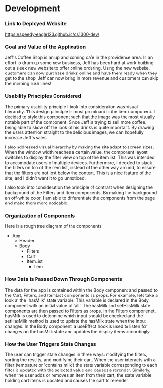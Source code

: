 # Development

### Link to Deployed Website
<a>https://speedy-eagle123.github.io/cs1300-dev/</a>

### Goal and Value of the Application

Jeff's Coffee Shop is an up and coming cafe in the providence area. In an effort to drum up some new business, Jeff
has been hard at work building out a sleek new website to offer online ordering. Using the new website, customers
can now purchase drinks online and have them ready when they get to the shop. Jeff can now bring in more revenue
and customers can skip the morning rush lines!

### Usability Principles Considered

The primary usability principle I took into consideration was visual hierarchy. This design principle is most prominant in the item component. I decided to style this component such that the image was the most visually notable part of the component. Since Jeff is trying to sell more coffee, being able to show off the look of his drinks is quite important. By drawing the users attention straight to the delicious images, we can hopefully increase Jeff's sales. <br/>

I also addressed visual hierarchy by making the site adapt to screen sizes. When the window width reaches a certain value, the component layout switches to display the filter view on top of the item list. This was intended to accomodate users of multiple devices. Furthermore, I decided to stack the filters on top of the item list, instead of the other way around, to ensure that the filters are not lost below the content. This is a nice feature of the site, and I didn't want it to go unnoticed.<br/>

I also took into consideration the principle of contrast when designing the background of the Filters and Item components. By making the background an off-white color, I am able to differentiate the components from the page and make them more noticable.

### Organization of Components

Here is a rough tree diagram of the components

* App
  * Header
  * Body
    * Filters
    * Cart
    * ItemList
      * Item

### How Data is Passed Down Through Components

The data for the app is contained within the Body component and passed to the Cart, Filters, and ItemList components as props. For example, lets take a look at the 'hasMilk' state variable. This variable is declared in the Body component with an initial value of 'all'. The hasMilk and setHasMilk state components are then passed to Filters as props. In the Filters componenet, hasMilk is used to determine which input should be checked and the setHasMilk method is used to update the hasMilk state when the input changes. In the Body component, a useEffect hook is used to listen for changes on the hasMilk state and updates the display items accordingly.

### How the User Triggers State Changes

The user can trigger state changes in three ways: modifying the filters, sorting the results, and modifying their cart.
When the user interacts with a filter (tempature or 'contains milk') the state variable corresponding to each filter
is updated with the selected value and causes a rerender. Similarly, when the user adds or removes an item from their cart, the state variable holding cart items is updated and causes the cart to rerender.

